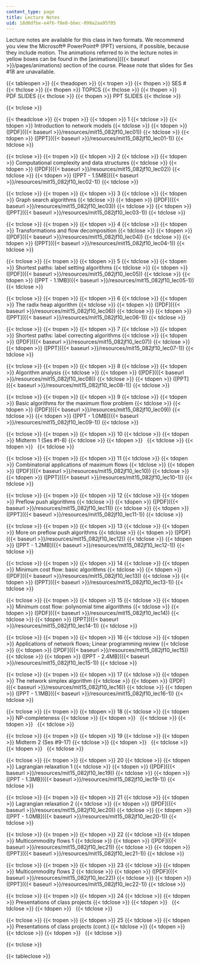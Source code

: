 ```yaml
---
content_type: page
title: Lecture Notes
uid: 18d0dfbe-e4fb-f8e0-bbec-099a2aa95f05
---
```


Lecture notes are available for this class in two formats. We recommend you view the Microsoft® PowerPoint® (PPT) versions, if possible, because they include motion. The animations referred to in the lecture notes in yellow boxes can be found in the [animations]({{< baseurl >}}/pages/animations) section of the course. Please note that slides for Ses #18 are unavailable.

{{< tableopen >}}
{{< theadopen >}}
{{< tropen >}}
{{< thopen >}}
SES #
{{< thclose >}}
{{< thopen >}}
TOPICS
{{< thclose >}}
{{< thopen >}}
PDF SLIDES
{{< thclose >}}
{{< thopen >}}
PPT SLIDES
{{< thclose >}}

{{< trclose >}}

{{< theadclose >}}
{{< tropen >}}
{{< tdopen >}}
1
{{< tdclose >}}
{{< tdopen >}}
Introduction to network models
{{< tdclose >}}
{{< tdopen >}}
([PDF]({{< baseurl >}}/resources/mit15_082jf10_lec01))
{{< tdclose >}}
{{< tdopen >}}
([PPT]({{< baseurl >}}/resources/mit15_082jf10_lec01-1))
{{< tdclose >}}

{{< trclose >}}
{{< tropen >}}
{{< tdopen >}}
2
{{< tdclose >}}
{{< tdopen >}}
Computational complexity and data structures
{{< tdclose >}}
{{< tdopen >}}
([PDF]({{< baseurl >}}/resources/mit15_082jf10_lec02))
{{< tdclose >}}
{{< tdopen >}}
([PPT - 1.5MB]({{< baseurl >}}/resources/mit15_082jf10_lec02-1))
{{< tdclose >}}

{{< trclose >}}
{{< tropen >}}
{{< tdopen >}}
3
{{< tdclose >}}
{{< tdopen >}}
Graph search algorithms
{{< tdclose >}}
{{< tdopen >}}
([PDF]({{< baseurl >}}/resources/mit15_082jf10_lec03))
{{< tdclose >}}
{{< tdopen >}}
([PPT]({{< baseurl >}}/resources/mit15_082jf10_lec03-1))
{{< tdclose >}}

{{< trclose >}}
{{< tropen >}}
{{< tdopen >}}
4
{{< tdclose >}}
{{< tdopen >}}
Transformations and flow decomposition
{{< tdclose >}}
{{< tdopen >}}
([PDF]({{< baseurl >}}/resources/mit15_082jf10_lec04))
{{< tdclose >}}
{{< tdopen >}}
([PPT]({{< baseurl >}}/resources/mit15_082jf10_lec04-1))
{{< tdclose >}}

{{< trclose >}}
{{< tropen >}}
{{< tdopen >}}
5
{{< tdclose >}}
{{< tdopen >}}
Shortest paths: label setting algorithms
{{< tdclose >}}
{{< tdopen >}}
([PDF]({{< baseurl >}}/resources/mit15_082jf10_lec05))
{{< tdclose >}}
{{< tdopen >}}
([PPT - 1.1MB]({{< baseurl >}}/resources/mit15_082jf10_lec05-1))
{{< tdclose >}}

{{< trclose >}}
{{< tropen >}}
{{< tdopen >}}
6
{{< tdclose >}}
{{< tdopen >}}
The radix heap algorithm
{{< tdclose >}}
{{< tdopen >}}
([PDF]({{< baseurl >}}/resources/mit15_082jf10_lec06))
{{< tdclose >}}
{{< tdopen >}}
([PPT]({{< baseurl >}}/resources/mit15_082jf10_lec06-1))
{{< tdclose >}}

{{< trclose >}}
{{< tropen >}}
{{< tdopen >}}
7
{{< tdclose >}}
{{< tdopen >}}
Shortest paths: label correcting algorithms
{{< tdclose >}}
{{< tdopen >}}
([PDF]({{< baseurl >}}/resources/mit15_082jf10_lec07))
{{< tdclose >}}
{{< tdopen >}}
([PPT]({{< baseurl >}}/resources/mit15_082jf10_lec07-1))
{{< tdclose >}}

{{< trclose >}}
{{< tropen >}}
{{< tdopen >}}
8
{{< tdclose >}}
{{< tdopen >}}
Algorithm analysis
{{< tdclose >}}
{{< tdopen >}}
([PDF]({{< baseurl >}}/resources/mit15_082jf10_lec08))
{{< tdclose >}}
{{< tdopen >}}
([PPT]({{< baseurl >}}/resources/mit15_082jf10_lec08-1))
{{< tdclose >}}

{{< trclose >}}
{{< tropen >}}
{{< tdopen >}}
9
{{< tdclose >}}
{{< tdopen >}}
Basic algorithms for the maximum flow problem
{{< tdclose >}}
{{< tdopen >}}
([PDF]({{< baseurl >}}/resources/mit15_082jf10_lec09))
{{< tdclose >}}
{{< tdopen >}}
([PPT - 1.0MB]({{< baseurl >}}/resources/mit15_082jf10_lec09-1))
{{< tdclose >}}

{{< trclose >}}
{{< tropen >}}
{{< tdopen >}}
10
{{< tdclose >}}
{{< tdopen >}}
Midterm 1 (Ses #1-8)
{{< tdclose >}}
{{< tdopen >}}
 
{{< tdclose >}}
{{< tdopen >}}
 
{{< tdclose >}}

{{< trclose >}}
{{< tropen >}}
{{< tdopen >}}
11
{{< tdclose >}}
{{< tdopen >}}
Combinatorial applications of maximum flows
{{< tdclose >}}
{{< tdopen >}}
([PDF]({{< baseurl >}}/resources/mit15_082jf10_lec10))
{{< tdclose >}}
{{< tdopen >}}
([PPT]({{< baseurl >}}/resources/mit15_082jf10_lec10-1))
{{< tdclose >}}

{{< trclose >}}
{{< tropen >}}
{{< tdopen >}}
12
{{< tdclose >}}
{{< tdopen >}}
Preflow push algorithms
{{< tdclose >}}
{{< tdopen >}}
([PDF]({{< baseurl >}}/resources/mit15_082jf10_lec11))
{{< tdclose >}}
{{< tdopen >}}
([PPT]({{< baseurl >}}/resources/mit15_082jf10_lec11-1))
{{< tdclose >}}

{{< trclose >}}
{{< tropen >}}
{{< tdopen >}}
13
{{< tdclose >}}
{{< tdopen >}}
More on preflow push algorithms
{{< tdclose >}}
{{< tdopen >}}
([PDF]({{< baseurl >}}/resources/mit15_082jf10_lec12))
{{< tdclose >}}
{{< tdopen >}}
([PPT - 1.2MB]({{< baseurl >}}/resources/mit15_082jf10_lec12-1))
{{< tdclose >}}

{{< trclose >}}
{{< tropen >}}
{{< tdopen >}}
14
{{< tdclose >}}
{{< tdopen >}}
Minimum cost flow: basic algorithms
{{< tdclose >}}
{{< tdopen >}}
([PDF]({{< baseurl >}}/resources/mit15_082jf10_lec13))
{{< tdclose >}}
{{< tdopen >}}
([PPT]({{< baseurl >}}/resources/mit15_082jf10_lec13-1))
{{< tdclose >}}

{{< trclose >}}
{{< tropen >}}
{{< tdopen >}}
15
{{< tdclose >}}
{{< tdopen >}}
Minimum cost flow: polynomial time algorithms
{{< tdclose >}}
{{< tdopen >}}
([PDF]({{< baseurl >}}/resources/mit15_082jf10_lec14))
{{< tdclose >}}
{{< tdopen >}}
([PPT]({{< baseurl >}}/resources/mit15_082jf10_lec14-1))
{{< tdclose >}}

{{< trclose >}}
{{< tropen >}}
{{< tdopen >}}
16
{{< tdclose >}}
{{< tdopen >}}
Applications of network flows; Linear programming review
{{< tdclose >}}
{{< tdopen >}}
([PDF]({{< baseurl >}}/resources/mit15_082jf10_lec15))
{{< tdclose >}}
{{< tdopen >}}
([PPT - 2.4MB]({{< baseurl >}}/resources/mit15_082jf10_lec15-1))
{{< tdclose >}}

{{< trclose >}}
{{< tropen >}}
{{< tdopen >}}
17
{{< tdclose >}}
{{< tdopen >}}
The network simplex algorithm
{{< tdclose >}}
{{< tdopen >}}
([PDF]({{< baseurl >}}/resources/mit15_082jf10_lec16))
{{< tdclose >}}
{{< tdopen >}}
([PPT - 1.1MB]({{< baseurl >}}/resources/mit15_082jf10_lec16-1))
{{< tdclose >}}

{{< trclose >}}
{{< tropen >}}
{{< tdopen >}}
18
{{< tdclose >}}
{{< tdopen >}}
NP-completeness
{{< tdclose >}}
{{< tdopen >}}
 
{{< tdclose >}}
{{< tdopen >}}
 
{{< tdclose >}}

{{< trclose >}}
{{< tropen >}}
{{< tdopen >}}
19
{{< tdclose >}}
{{< tdopen >}}
Midterm 2 (Ses #9-17)
{{< tdclose >}}
{{< tdopen >}}
 
{{< tdclose >}}
{{< tdopen >}}
 
{{< tdclose >}}

{{< trclose >}}
{{< tropen >}}
{{< tdopen >}}
20
{{< tdclose >}}
{{< tdopen >}}
Lagrangian relaxation 1
{{< tdclose >}}
{{< tdopen >}}
([PDF]({{< baseurl >}}/resources/mit15_082jf10_lec19))
{{< tdclose >}}
{{< tdopen >}}
([PPT - 1.3MB]({{< baseurl >}}/resources/mit15_082jf10_lec19-1))
{{< tdclose >}}

{{< trclose >}}
{{< tropen >}}
{{< tdopen >}}
21
{{< tdclose >}}
{{< tdopen >}}
Lagrangian relaxation 2
{{< tdclose >}}
{{< tdopen >}}
([PDF]({{< baseurl >}}/resources/mit15_082jf10_lec20))
{{< tdclose >}}
{{< tdopen >}}
([PPT - 1.0MB]({{< baseurl >}}/resources/mit15_082jf10_lec20-1))
{{< tdclose >}}

{{< trclose >}}
{{< tropen >}}
{{< tdopen >}}
22
{{< tdclose >}}
{{< tdopen >}}
Multicommodity flows 1
{{< tdclose >}}
{{< tdopen >}}
([PDF]({{< baseurl >}}/resources/mit15_082jf10_lec21))
{{< tdclose >}}
{{< tdopen >}}
([PPT]({{< baseurl >}}/resources/mit15_082jf10_lec21-1))
{{< tdclose >}}

{{< trclose >}}
{{< tropen >}}
{{< tdopen >}}
23
{{< tdclose >}}
{{< tdopen >}}
Multicommodity flows 2
{{< tdclose >}}
{{< tdopen >}}
([PDF]({{< baseurl >}}/resources/mit15_082jf10_lec22))
{{< tdclose >}}
{{< tdopen >}}
([PPT]({{< baseurl >}}/resources/mit15_082jf10_lec22-1))
{{< tdclose >}}

{{< trclose >}}
{{< tropen >}}
{{< tdopen >}}
24
{{< tdclose >}}
{{< tdopen >}}
Presentations of class projects
{{< tdclose >}}
{{< tdopen >}}
 
{{< tdclose >}}
{{< tdopen >}}
 
{{< tdclose >}}

{{< trclose >}}
{{< tropen >}}
{{< tdopen >}}
25
{{< tdclose >}}
{{< tdopen >}}
Presentations of class projects (cont.)
{{< tdclose >}}
{{< tdopen >}}
 
{{< tdclose >}}
{{< tdopen >}}
 
{{< tdclose >}}

{{< trclose >}}

{{< tableclose >}}